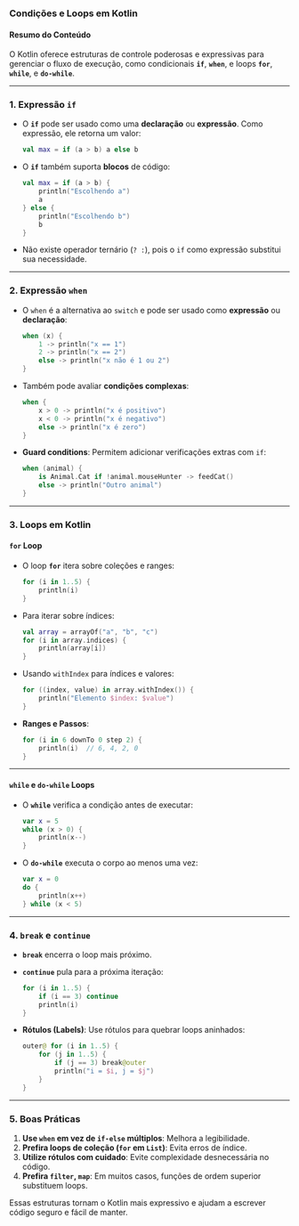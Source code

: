 ### **Condições e Loops em Kotlin**

#### **Resumo do Conteúdo**
O Kotlin oferece estruturas de controle poderosas e expressivas para gerenciar o fluxo de execução, como condicionais **`if`**, **`when`**, e loops **`for`**, **`while`**, e **`do-while`**.

---

### **1. Expressão `if`**
- O **`if`** pode ser usado como uma **declaração** ou **expressão**. Como expressão, ele retorna um valor:
   ```kotlin
   val max = if (a > b) a else b
   ```

- O **`if`** também suporta **blocos** de código:
   ```kotlin
   val max = if (a > b) {
       println("Escolhendo a")
       a
   } else {
       println("Escolhendo b")
       b
   }
   ```

- Não existe operador ternário (`? :`), pois o `if` como expressão substitui sua necessidade.

---

### **2. Expressão `when`**
- O `when` é a alternativa ao `switch` e pode ser usado como **expressão** ou **declaração**:
   ```kotlin
   when (x) {
       1 -> println("x == 1")
       2 -> println("x == 2")
       else -> println("x não é 1 ou 2")
   }
   ```

- Também pode avaliar **condições complexas**:
   ```kotlin
   when {
       x > 0 -> println("x é positivo")
       x < 0 -> println("x é negativo")
       else -> println("x é zero")
   }
   ```

- **Guard conditions**: Permitem adicionar verificações extras com `if`:
   ```kotlin
   when (animal) {
       is Animal.Cat if !animal.mouseHunter -> feedCat()
       else -> println("Outro animal")
   }
   ```

---

### **3. Loops em Kotlin**
#### **`for` Loop**
- O loop **`for`** itera sobre coleções e ranges:
   ```kotlin
   for (i in 1..5) {
       println(i)
   }
   ```

- Para iterar sobre índices:
   ```kotlin
   val array = arrayOf("a", "b", "c")
   for (i in array.indices) {
       println(array[i])
   }
   ```

- Usando `withIndex` para índices e valores:
   ```kotlin
   for ((index, value) in array.withIndex()) {
       println("Elemento $index: $value")
   }
   ```

- **Ranges e Passos**:
   ```kotlin
   for (i in 6 downTo 0 step 2) {
       println(i)  // 6, 4, 2, 0
   }
   ```

---

#### **`while` e `do-while` Loops**
- O **`while`** verifica a condição antes de executar:
   ```kotlin
   var x = 5
   while (x > 0) {
       println(x--)
   }
   ```

- O **`do-while`** executa o corpo ao menos uma vez:
   ```kotlin
   var x = 0
   do {
       println(x++)
   } while (x < 5)
   ```

---

### **4. `break` e `continue`**
- **`break`** encerra o loop mais próximo.
- **`continue`** pula para a próxima iteração:
   ```kotlin
   for (i in 1..5) {
       if (i == 3) continue
       println(i)
   }
   ```

- **Rótulos (Labels)**: Use rótulos para quebrar loops aninhados:
   ```kotlin
   outer@ for (i in 1..5) {
       for (j in 1..5) {
           if (j == 3) break@outer
           println("i = $i, j = $j")
       }
   }
   ```

---

### **5. Boas Práticas**
1. **Use `when` em vez de `if-else` múltiplos**: Melhora a legibilidade.
2. **Prefira loops de coleção (`for` em `List`)**: Evita erros de índice.
3. **Utilize rótulos com cuidado**: Evite complexidade desnecessária no código.
4. **Prefira `filter`, `map`**: Em muitos casos, funções de ordem superior substituem loops.

Essas estruturas tornam o Kotlin mais expressivo e ajudam a escrever código seguro e fácil de manter.